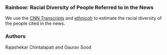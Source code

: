 ### Rainbow: Racial Diversity of People Referred to in the News

We use the [CNN Transcripts](https://github.com/notnews/cnn_transcripts) and [ethnicolr](https://github.com/appeler/ethnicolr) to estimate the racial diversity of the people cited in the news.

### Authors
Rajashekar Chintalapati and Gaurav Sood
